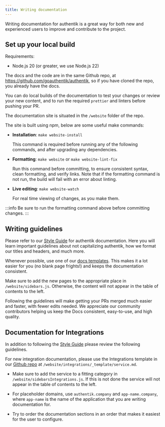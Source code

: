 ```yaml
---
title: Writing documentation
---
```


Writing documentation for authentik is a great way for both new and experienced users to improve and contribute to the project.

## Set up your local build

Requirements:

-   Node.js 20 (or greater, we use Node.js 22)

The docs and the code are in the same Github repo, at https://github.com/goauthentik/authentik, so if you have cloned the repo, you already have the docs.

You can do local builds of the documentation to test your changes or review your new content, and to run the required `prettier` and linters before pushing your PR.

The documentation site is situated in the `/website` folder of the repo.

The site is built using npm, below are some useful make commands:

-   **Installation**: `make website-install`

    This command is required before running any of the following commands, and after upgrading any dependencies.

-   **Formatting**: `make website` or `make website-lint-fix`

    Run this command before committing, to ensure consistent syntax, clean formatting, and verify links. Note that if the formatting command is not run, the build will fail with an error about linting.

-   **Live editing**: `make website-watch`

    For real time viewing of changes, as you make them.

:::info
Be sure to run the formatting command above before committing changes.
:::

## Writing guidelines

Please refer to our [Style Guide](./style-guide.mdx) for authentik documentation. Here you will learn important guidelines about not capitalizing authentik, how we format our titles and headers, and much more.

Whenever possible, use one of our [docs templates](./templates/index.md). This makes it a lot easier for you (no blank page frights!) and keeps the documentation consistent.

Make sure to add the new pages to the appropriate place in `/website/sidebars.js`. Otherwise, the content will not appear in the table of contents to the left.

Following the guidelines will make getting your PRs merged much easier and faster, with fewer edits needed. We appreciate our community contributors helping us keep the Docs consistent, easy-to-use, and high quality.

## Documentation for Integrations

In addition to following the [Style Guide](./style-guide.mdx) please review the following guidelines.

For new integration documentation, please use the Integrations template in our [Github repo](https://github.com/goauthentik/authentik) at `/website/integrations/_template/service.md`.

-   Make sure to add the service to a fitting category in `/website/sidebarsIntegrations.js`. If this is not done the service will not appear in the table of contents to the left.

-   For placeholder domains, use `authentik.company` and `app-name.company`, where `app-name` is the name of the application that you are writing documentation for.

-   Try to order the documentation sections in an order that makes it easiest for the user to configure.

